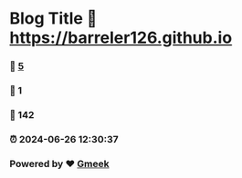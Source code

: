 # Blog Title :link: https://barreler126.github.io 
### :page_facing_up: [5](https://barreler126.github.io/tag.html) 
### :speech_balloon: 1 
### :hibiscus: 142 
### :alarm_clock: 2024-06-26 12:30:37 
### Powered by :heart: [Gmeek](https://github.com/Meekdai/Gmeek)
